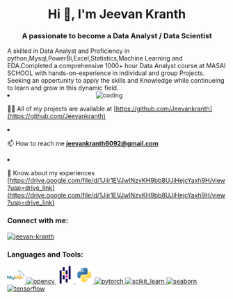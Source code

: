 <h1 align="center">Hi 👋, I'm Jeevan Kranth</h1>
<h3 align="center">A passionate to become a Data Analyst / Data Scientist</h3>
A skilled in Data Analyst and Proficiency in python,Mysql,PowerBi,Excel,Statistics,Machine Learning and EDA.Completed a comprehensive  1000+ hour Data Analyst course at MASAI SCHOOL with hands-on-experience in individual and group Projects.
Seeking an oppertunity to apply the skills and Knowledge while continueing to learn and grow in this dynamic field.
<image align="right" alt="coding" width="300" src=https://static.wixstatic.com/media/3eee0b_8b6780c6bd8245ecafdbe55d8db7e2df~mv2.gif
- 🌱 I’m currently learning **machine learning and deep learning**

- 👨‍💻 All of my projects are available at [https://github.com/Jeevankranth](https://github.com/Jeevankranth)

- 📫 How to reach me **jeevankranth6092@gmail.com**

- 📄 Know about my experiences [https://drive.google.com/file/d/1Jiir1EVJwINzvKH9bb8UJiHejcYaxh9H/view?usp=drive_link](https://drive.google.com/file/d/1Jiir1EVJwINzvKH9bb8UJiHejcYaxh9H/view?usp=drive_link)

<h3 align="left">Connect with me:</h3>
<p align="left">
<a href="https://linkedin.com/in/jeevan-kranth" target="blank"><img align="center" src="https://raw.githubusercontent.com/rahuldkjain/github-profile-readme-generator/master/src/images/icons/Social/linked-in-alt.svg" alt="jeevan-kranth" height="30" width="40" /></a>
</p>

<h3 align="left">Languages and Tools:</h3>
<p align="left"> <a href="https://www.mysql.com/" target="_blank" rel="noreferrer"> <img src="https://raw.githubusercontent.com/devicons/devicon/master/icons/mysql/mysql-original-wordmark.svg" alt="mysql" width="40" height="40"/> </a> <a href="https://opencv.org/" target="_blank" rel="noreferrer"> <img src="https://www.vectorlogo.zone/logos/opencv/opencv-icon.svg" alt="opencv" width="40" height="40"/> </a> <a href="https://pandas.pydata.org/" target="_blank" rel="noreferrer"> <img src="https://raw.githubusercontent.com/devicons/devicon/2ae2a900d2f041da66e950e4d48052658d850630/icons/pandas/pandas-original.svg" alt="pandas" width="40" height="40"/> </a> <a href="https://www.python.org" target="_blank" rel="noreferrer"> <img src="https://raw.githubusercontent.com/devicons/devicon/master/icons/python/python-original.svg" alt="python" width="40" height="40"/> </a> <a href="https://pytorch.org/" target="_blank" rel="noreferrer"> <img src="https://www.vectorlogo.zone/logos/pytorch/pytorch-icon.svg" alt="pytorch" width="40" height="40"/> </a> <a href="https://scikit-learn.org/" target="_blank" rel="noreferrer"> <img src="https://upload.wikimedia.org/wikipedia/commons/0/05/Scikit_learn_logo_small.svg" alt="scikit_learn" width="40" height="40"/> </a> <a href="https://seaborn.pydata.org/" target="_blank" rel="noreferrer"> <img src="https://seaborn.pydata.org/_images/logo-mark-lightbg.svg" alt="seaborn" width="40" height="40"/> </a> <a href="https://www.tensorflow.org" target="_blank" rel="noreferrer"> <img src="https://www.vectorlogo.zone/logos/tensorflow/tensorflow-icon.svg" alt="tensorflow" width="40" height="40"/> </a> </p>
